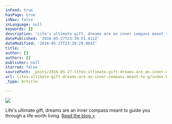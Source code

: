 ```yaml
---
inFeed: true
hasPage: true
inNav: false
inLanguage: null
keywords: []
description: 'Life’s ultimate gift, dreams are an inner compass meant to guide you through a life worth living. Read the blog >'
datePublished: '2016-05-27T23:39:51.411Z'
dateModified: '2016-05-27T23:39:29.964Z'
title: ''
author: []
authors: []
publisher: null
starred: false
sourcePath: _posts/2016-05-27-lifes-ultimate-gift-dreams-are-an-inner-compass-meant-to-g.md
url: lifes-ultimate-gift-dreams-are-an-inner-compass-meant-to-g/index.html
_type: Article

---
```

![](https://the-grid-user-content.s3-us-west-2.amazonaws.com/f53a0bae-7d80-4f9a-b606-753339c0c48f.jpg)

Life's ultimate gift, dreams are an inner compass meant to guide you through a life worth living. [Read the blog \>][0]

[0]: https://medium.com/@Kmax2go/the-purpose-of-dreams-1778f5a5d5c9#.h92476yg6